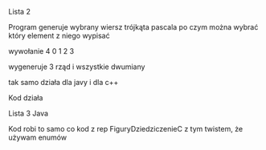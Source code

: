 Lista 2

Program generuje wybrany wiersz trójkąta pascala po czym można wybrać który element z niego
wypisać

wywołanie 4 0 1 2 3

wygeneruje 3 rząd i wszystkie dwumiany

tak samo działa dla javy i dla c++

Kod działa



Lista 3 Java

Kod robi to samo co kod z rep FiguryDziedziczenieC
z tym twistem, że używam enumów

